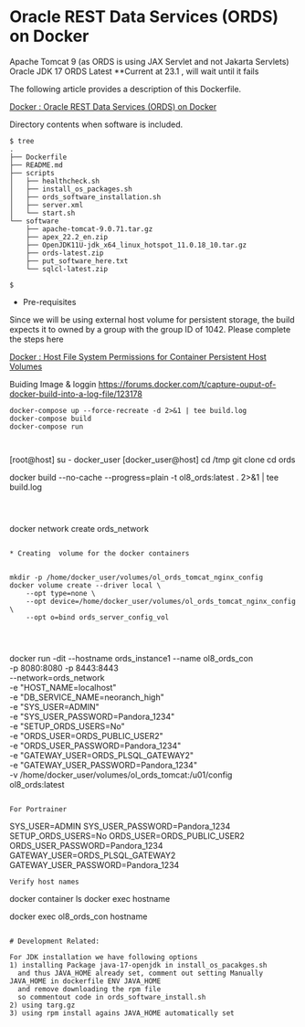 # Oracle REST Data Services (ORDS) on Docker

Apache Tomcat 9 (as ORDS is using JAX Servlet and not Jakarta Servlets)
Oracle JDK 17
ORDS Latest **Current at 23.1 , will wait until it fails



The following article provides a description of this Dockerfile.

[Docker : Oracle REST Data Services (ORDS) on Docker](https://oracle-base.com/articles/linux/docker-oracle-rest-data-services-ords-on-docker)

Directory contents when software is included.

```
$ tree
.
├── Dockerfile
├── README.md
├── scripts
│   ├── healthcheck.sh
│   ├── install_os_packages.sh
│   ├── ords_software_installation.sh
│   ├── server.xml
│   └── start.sh
└── software
    ├── apache-tomcat-9.0.71.tar.gz
    ├── apex_22.2_en.zip
    ├── OpenJDK11U-jdk_x64_linux_hotspot_11.0.18_10.tar.gz
    ├── ords-latest.zip
    ├── put_software_here.txt
    └── sqlcl-latest.zip

$
```

* Pre-requisites


Since we will be using external host volume for persistent storage, the build expects it to owned by a group with the group ID of 1042. Please complete the steps here

[Docker : Host File System Permissions for Container Persistent Host Volumes](https://oracle-base.com/articles/linux/docker-host-file-system-permissions-for-container-persistent-host-volumes)



Buiding Image & loggin
https://forums.docker.com/t/capture-ouput-of-docker-build-into-a-log-file/123178 



```
docker-compose up --force-recreate -d 2>&1 | tee build.log
docker-compose build
docker-compose run



```
[root@host] su - docker_user
[docker_user@host]
cd /tmp
git clone 
cd ords

docker build --no-cache --progress=plain -t ol8_ords:latest . 2>&1 | tee build.log

```



```
docker network create ords_network
```

* Creating  volume for the docker containers


mkdir -p /home/docker_user/volumes/ol_ords_tomcat_nginx_config 
docker volume create --driver local \
    --opt type=none \
    --opt device=/home/docker_user/volumes/ol_ords_tomcat_nginx_config \
    --opt o=bind ords_server_config_vol




```
docker run -dit --hostname ords_instance1  --name ol8_ords_con \
             -p 8080:8080 -p 8443:8443 \
             --network=ords_network \
             -e "HOST_NAME=localhost"  \
             -e "DB_SERVICE_NAME=neoranch_high"  \
             -e "SYS_USER=ADMIN" \
             -e "SYS_USER_PASSWORD=Pandora_1234" \
             -e "SETUP_ORDS_USERS=No" \
             -e "ORDS_USER=ORDS_PUBLIC_USER2" \
             -e "ORDS_USER_PASSWORD=Pandora_1234" \
             -e "GATEWAY_USER=ORDS_PLSQL_GATEWAY2" \
             -e "GATEWAY_USER_PASSWORD=Pandora_1234" \
             -v /home/docker_user/volumes/ol_ords_tomcat:/u01/config \
            ol8_ords:latest


```

For Portrainer

```
SYS_USER=ADMIN
SYS_USER_PASSWORD=Pandora_1234
SETUP_ORDS_USERS=No
ORDS_USER=ORDS_PUBLIC_USER2
ORDS_USER_PASSWORD=Pandora_1234
GATEWAY_USER=ORDS_PLSQL_GATEWAY2
GATEWAY_USER_PASSWORD=Pandora_1234


```
Verify host names

```
docker container ls
 docker exec <container name> hostname
 
docker exec ol8_ords_con hostname


```

# Development Related:

For JDK installation we have following options
1) installing Package java-17-openjdk in install_os_pacakges.sh 
  and thus JAVA_HOME already set, comment out setting Manually JAVA_HOME in dockerfile ENV JAVA_HOME
  and remove downloading the rpm file
  so commentout code in ords_software_install.sh
2) using targ.gz
3) using rpm install agains JAVA_HOME automatically set


